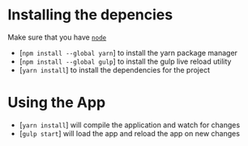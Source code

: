 Installing the depencies
======================

Make sure that you have [`node`](https://nodejs.org/)

- [`npm install --global yarn`] to install the yarn package manager
- [`npm install --global gulp`] to install the gulp live reload utility
- [`yarn install`] to install the dependencies for the project

Using the App
======================
- [`yarn install`] will compile the application and watch for changes
- [`gulp start`] will load the app and reload the app on new changes

